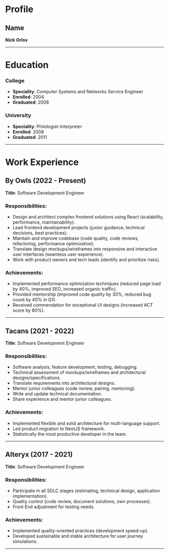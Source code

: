 # Profile

## Name

**Nick Orlov**

---

# Education

### College

- **Speciality**: Computer Systems and Networks Service Engineer
- **Enrolled**: 2004
- **Graduated**: 2008

### University

- **Speciality**: Philologist-Interpreter
- **Enrolled**: 2008
- **Graduated**: 2011

---

# Work Experience

## By Owls (2022 - Present)

**Title**: Software Development Engineer

### Responsibilities:

- Design and architect complex frontend solutions using React (scalability, performance, maintainability).
- Lead frontend development projects (junior guidance, technical decisions, best practices).
- Maintain and improve codebase (code quality, code reviews, refactoring, performance optimization).
- Translate design mockups/wireframes into responsive and interactive user interfaces (seamless user experience).
- Work with product owners and tech leads (identify and prioritize risks).

### Achievements:

- Implemented performance optimization techniques (reduced page load by 40%, improved SEO, increased organic traffic).
- Provided mentorship (improved code quality by 30%, reduced bug count by 40% in Q1).
- Received commendation for exceptional UI designs (increased ACT score by 80%).

---

## Tacans (2021 - 2022)

**Title**: Software Development Engineer

### Responsibilities:

- Software analysis, feature development, testing, debugging.
- Technical assessment of mockups/wireframes and architectural designs/specifications.
- Translate requirements into architectural designs.
- Mentor junior colleagues (code review, pairing, mentoring).
- Write and update technical documentation.
- Share experience and mentor junior colleagues.

### Achievements:

- Implemented flexible and solid architecture for multi-language support.
- Led product migration to NextJS framework.
- Statistically the most productive developer in the team.

---

## Alteryx (2017 - 2021)

**Title**: Software Development Engineer

### Responsibilities:

- Participate in all SDLC stages (estimating, technical design, application implementation).
- Quality control (code review, document solutions, own processes).
- Front End adjustment for testing needs.

### Achievements:

- Implemented quality-oriented practices (development speed-up).
- Developed sustainable and stable architecture for user journey simulations.

---
